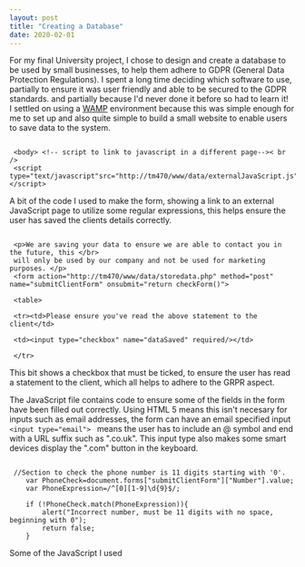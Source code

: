 ```yaml
---
layout: post
title: "Creating a Database"
date: 2020-02-01
---
```

For my final University project, I chose to design and create a database to be used by small businesses, to help them adhere to GDPR 
(General Data Protection Regulations). I spent a long time deciding which software to use, 
 partially to ensure it was user friendly and able to be secured to the GDPR standards. and partially because I'd never done it before so had to learn it!<br />
 I settled on using a [WAMP](http://www.wampserver.com/en/) environment because this was simple enough for me to set up and also quite simple to 
 build a small website to enable users to save data to the system. <br />
 <pre><code>
 &#60;body&#62; &#60;!-- script to link to javascript in a different page--&#62;< br />
 &#60;script type="text/javascript"src="http://tm470/www/data/externalJavaScript.js"&#62;&#60;/script&#62; 
</code></pre>
A bit of the code I used to make the form, showing a link to an external JavaScript page to utilize some regular expressions, this helps ensure the user has saved the clients details correctly.
<br />
<pre><code>
 &#60;p&#62;We are saving your data to ensure we are able to contact you in the future, this &#60;/br&#62;
 will only be used by our company and not be used for marketing purposes. &#60;/p&#62;<br /> &#60;form action="http://tm470/www/data/storedata.php" method="post" name="submitClientForm" onsubmit="return checkForm()"&#62;<br />
 &#60;table&#62;<br />
 &#60;tr&#62;&#60;td&#62;Please ensure you've read the above statement to the client&#60;/td&#62;<br />
 &#60;td&#62;&#60;input type="checkbox" name="dataSaved" required/&#62;&#60;/td&#62;<br />
 &#60;/tr&#62;
</code></pre>
 This bit shows a checkbox that must be ticked, to ensure the user has read a statement to the client, which all helps to adhere to the GRPR aspect.
 
 The JavaScript file contains code to ensure some of the fields in the form have been filled out correctly. Using HTML 5 means this isn't necesary for inputs such as email addresses, the form can have an email specified input <code> &#60;input type="email"&#62; </code> means the user has to include an @ symbol and end with a URL suffix such as ".co.uk". This input type also makes some smart devices display the ".com" button in the keyboard.
 <pre><code>
 //Section to check the phone number is 11 digits starting with '0'.
	var PhoneCheck=document.forms["submitClientForm"]["Number"].value;
	var PhoneExpression=/^[0][1-9]\d{9}$/;
	
	if (!PhoneCheck.match(PhoneExpression)){
		alert("Incorrect number, must be 11 digits with no space, beginning with 0");
		return false;
	}
</code></pre>
Some of the JavaScript I used
